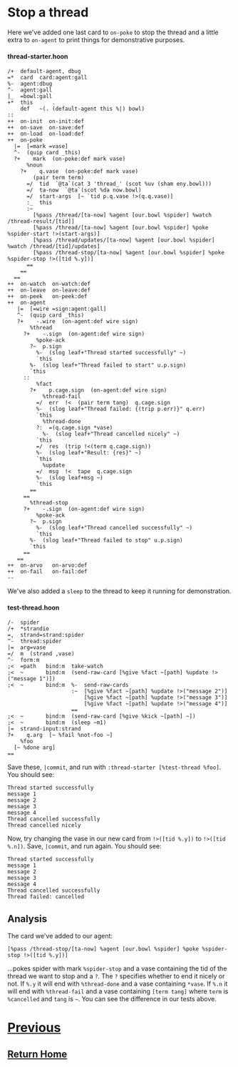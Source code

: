 # Stop a thread

Here we've added one last card to `on-poke` to stop the thread and a little extra to `on-agent` to print things for demonstrative purposes.

#### thread-starter.hoon

```
/+  default-agent, dbug
=*  card  card:agent:gall
%-  agent:dbug
^-  agent:gall
|_  =bowl:gall
+*  this      .
    def   ~(. (default-agent this %|) bowl)
::
++  on-init  on-init:def
++  on-save  on-save:def
++  on-load  on-load:def
++  on-poke
  |=  [=mark =vase]
  ^-  (quip card _this)
  ?+    mark  (on-poke:def mark vase)
      %noun
    ?+    q.vase  (on-poke:def mark vase)
        (pair term term)
      =/  tid  `@ta`(cat 3 'thread_' (scot %uv (sham eny.bowl)))
      =/  ta-now  `@ta`(scot %da now.bowl)
      =/  start-args  [~ `tid p.q.vase !>(q.q.vase)]
      :_  this
      :~
        [%pass /thread/[ta-now] %agent [our.bowl %spider] %watch /thread-result/[tid]]
        [%pass /thread/[ta-now] %agent [our.bowl %spider] %poke %spider-start !>(start-args)]
        [%pass /thread/updates/[ta-now] %agent [our.bowl %spider] %watch /thread/[tid]/updates]
        [%pass /thread-stop/[ta-now] %agent [our.bowl %spider] %poke %spider-stop !>([tid %.y])]
      ==
    ==
  ==
++  on-watch  on-watch:def
++  on-leave  on-leave:def
++  on-peek   on-peek:def
++  on-agent
   |=  [=wire =sign:agent:gall]
   ^-  (quip card _this)
   ?+    -.wire  (on-agent:def wire sign)
       %thread
     ?+    -.sign  (on-agent:def wire sign)
         %poke-ack
       ?~  p.sign
         %-  (slog leaf+"Thread started successfully" ~)
         `this
       %-  (slog leaf+"Thread failed to start" u.p.sign)
       `this
     ::
         %fact
       ?+    p.cage.sign  (on-agent:def wire sign)
           %thread-fail
         =/  err  !<  (pair term tang)  q.cage.sign
         %-  (slog leaf+"Thread failed: {(trip p.err)}" q.err)
         `this
           %thread-done
         ?:  =(q.cage.sign *vase)
           %-  (slog leaf+"Thread cancelled nicely" ~)
         `this
         =/  res  (trip !<(term q.cage.sign))
         %-  (slog leaf+"Result: {res}" ~)
         `this
           %update
         =/  msg  !<  tape  q.cage.sign
         %-  (slog leaf+msg ~)
         `this
       ==
     ==
       %thread-stop
     ?+    -.sign  (on-agent:def wire sign)
         %poke-ack
       ?~  p.sign
         %-  (slog leaf+"Thread cancelled successfully" ~)
         `this
       %-  (slog leaf+"Thread failed to stop" u.p.sign)
       `this
     ==
   ==
++  on-arvo   on-arvo:def
++  on-fail   on-fail:def
--
```

We've also added a `sleep` to the thread to keep it running for demonstration.

#### test-thread.hoon

```
/-  spider 
/+  *strandio
=,  strand=strand:spider 
^-  thread:spider 
|=  arg=vase 
=/  m  (strand ,vase) 
^-  form:m
;<  =path   bind:m  take-watch
;<  ~       bind:m  (send-raw-card [%give %fact ~[path] %update !>("message 1")])
;<  ~       bind:m  %-  send-raw-cards
                    :~  [%give %fact ~[path] %update !>("message 2")]
                        [%give %fact ~[path] %update !>("message 3")]
                        [%give %fact ~[path] %update !>("message 4")]
                    ==
;<  ~       bind:m  (send-raw-card [%give %kick ~[path] ~])
;<  ~       bind:m  (sleep ~m1)
|=  strand-input:strand
?+    q.arg  [~ %fail %not-foo ~]
    %foo
  [~ %done arg]
==
```

Save these, `|commit`, and run with `:thread-starter [%test-thread %foo]`. You should see:

```
Thread started successfully
message 1
message 2
message 3
message 4
Thread cancelled successfully
Thread cancelled nicely
```

Now, try changing the vase in our new card from `!>([tid %.y])` to `!>([tid %.n])`. Save, `|commit`, and run again. You should see:

```
Thread started successfully
message 1
message 2
message 3
message 4
Thread cancelled successfully
Thread failed: cancelled
```

## Analysis

The card we've added to our agent:

```
[%pass /thread-stop/[ta-now] %agent [our.bowl %spider] %poke %spider-stop !>([tid %.y])]
```

...pokes spider with mark `%spider-stop` and a vase containing the tid of the thread we want to stop and a `?`. The `?` specifies whether to end it nicely or not. If `%.y` it will end with `%thread-done` and a vase containing `*vase`. If `%.n` it will end with `%thread-fail` and a vase containing `[term tang]` where `term` is `%cancelled` and `tang` is `~`. You can see the difference in our tests above.

# [Previous](3_subscribe-for-facts.md)
## [Return Home](../index.md)
